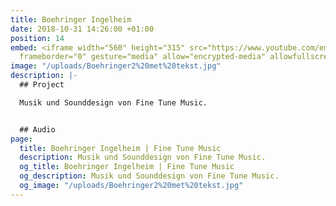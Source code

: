 ```yaml
---
title: Boehringer Ingelheim
date: 2018-10-31 14:26:00 +01:00
position: 14
embed: <iframe width="560" height="315" src="https://www.youtube.com/embed/8Bj5W6V51EE?rel=0&amp;showinfo=0"
  frameborder="0" gesture="media" allow="encrypted-media" allowfullscreen></iframe>
image: "/uploads/Boehringer2%20met%20tekst.jpg"
description: |-
  ## Project

  Musik und Sounddesign von Fine Tune Music.


  ## Audio
page:
  title: Boehringer Ingelheim | Fine Tune Music
  description: Musik und Sounddesign von Fine Tune Music.
  og_title: Boehringer Ingelheim | Fine Tune Music
  og_description: Musik und Sounddesign von Fine Tune Music.
  og_image: "/uploads/Boehringer2%20met%20tekst.jpg"
---
```


